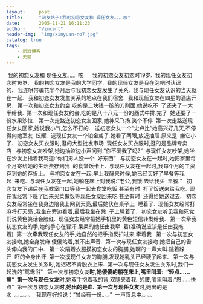 ```yaml
---
layout:     post
title:      "网友帖子:我的初恋女友和 现任女友。。。咳"
date:       2005-11-21 16:11:23
author:     "Vincent"
header-img:  "img/xinyuan-no7.jpg"
catalog: true
tags:
    - 新浪博客
    - 无聊
---
```



 我的初恋女友和 现任女友。。。咳      我的初恋女友初恋时19岁.  我的现任女友初恋时16岁.   我的初恋女友是我的大学同学.  我的现任女友是我在泡吧时认识的.   我连哄带骗花半个月后与我初恋女友发生了关系.  我与现任女友认识的当天就在一起.   我和初恋女友发生关系的地点在我们宿舍.  我和现任女友在四星的酒店开房.   第一次和初恋女友约会.吃的是二块钱一碗的刀削面.她说吃不  了还夹了一大半给我.  第一次和现任女友约会,吃的是八十八元一份的西式牛排.完了  她还要了一份水果沙拉.   第一次走路送初恋女友回家,她神采飞扬.笑个不停  第一次走路送现任女友回家,她说我小气,怎么不打的.   送初恋女友一个“史卢比“她高兴好几天,不停得向她室友  炫耀.  送现任女友一个铂金戒子.她看了两眼,放近抽屉.原来是  嫌它小了.   初恋女友买衣服时,逛的大型批发市场  现任女友买衣服时,逛的是品牌专卖店   与初恋女友吵架,她边抽泣边小声问到:“你不爱我了吗?“  与现任女友吵架,她坐在沙发上指着我骂道:“你们男人没一个  好东西“   与初恋女友在一起时,她把家里每个月寄给她的生活费存到我  的食堂饭卡上.  与现任女友在一起时,我每个月的工资存到她的存折上.   与初恋女友在一起,早上我醒来时候,她已经买好了早餐等我起  来吃.  与现任女友在一起,她躺在床上对我说:“老公,我饿!去给我买  早餐.“   初恋女友下课后在我教室门口等我一起去食堂吃饭.甚至有时  打了饭送来给我吃.  现在我经常下班了回来买菜做饭等现任女友回来吃.甚至有时  还得给她送过去.   初恋女友经常坐在我身边陪我上网到天亮,最后她伏在桌子上  睡着了.  现任女友经常打麻将打天亮 ,我坐在旁边看着,最后我坐在凳  子上睡着了.   初恋女友听见我和死党们说黄色笑话会脸红.  现任女友经常把她手机里的黄色短信转发给我.   第一次牵我初恋女友的手,她的手心在冒汗.呆呆的她任由我牵  着(准确说应该是任由我拖着)  第一次牵我现任女友的手,她自然的把手指反扣过来,牵着我   第一次与初恋女友接吻,她全身发麻.傻傻站着,发不出声音.  第一次与现任女友接吻.她把自己的舌头伸向我的口中.   第一次隔着衣服摸初恋女友的胸脯,她啊的一声大叫.跳着跺开  吓的全身出汗  第一次摸现任女友的胸脯,发现她乳头已经硬了起来.   第一次与初恋女友发生关系时,她迟迟不肯脱衣上床.  第一次与现任女友发生关系时,我们一起洗的“鸳鸯浴“   第一次与初恋女友**时,她傻傻的躺在床上,嘴里叫着:  “轻点......痛“  第一次与现任女友**时,她双手抱着我的背,双腿夹着我  的腰,嘴里叫着:“恩......快点“  第一次与初恋女友**时,她出的是血.  第一次与现任女友**时,她出的是水  。。。。。。  我现在好想说：“曾经有一份。。。”  一声叹息中。。。。



